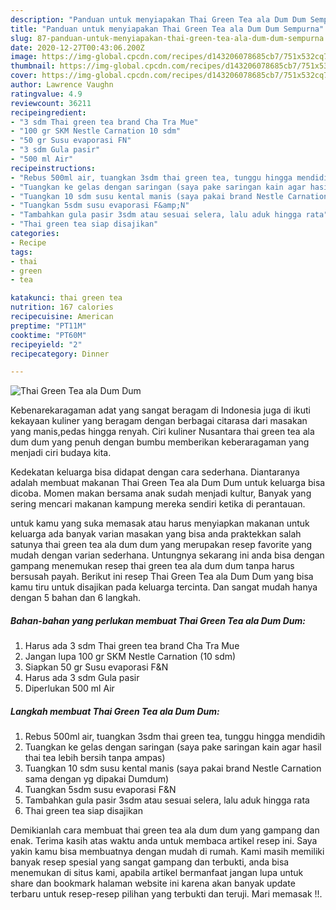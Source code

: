 ```yaml
---
description: "Panduan untuk menyiapakan Thai Green Tea ala Dum Dum Sempurna"
title: "Panduan untuk menyiapakan Thai Green Tea ala Dum Dum Sempurna"
slug: 87-panduan-untuk-menyiapakan-thai-green-tea-ala-dum-dum-sempurna
date: 2020-12-27T00:43:06.200Z
image: https://img-global.cpcdn.com/recipes/d143206078685cb7/751x532cq70/thai-green-tea-ala-dum-dum-foto-resep-utama.jpg
thumbnail: https://img-global.cpcdn.com/recipes/d143206078685cb7/751x532cq70/thai-green-tea-ala-dum-dum-foto-resep-utama.jpg
cover: https://img-global.cpcdn.com/recipes/d143206078685cb7/751x532cq70/thai-green-tea-ala-dum-dum-foto-resep-utama.jpg
author: Lawrence Vaughn
ratingvalue: 4.9
reviewcount: 36211
recipeingredient:
- "3 sdm Thai green tea brand Cha Tra Mue"
- "100 gr SKM Nestle Carnation 10 sdm"
- "50 gr Susu evaporasi FN"
- "3 sdm Gula pasir"
- "500 ml Air"
recipeinstructions:
- "Rebus 500ml air, tuangkan 3sdm thai green tea, tunggu hingga mendidih"
- "Tuangkan ke gelas dengan saringan (saya pake saringan kain agar hasil thai tea lebih bersih tanpa ampas)"
- "Tuangkan 10 sdm susu kental manis (saya pakai brand Nestle Carnation sama dengan yg dipakai Dumdum)"
- "Tuangkan 5sdm susu evaporasi F&amp;N"
- "Tambahkan gula pasir 3sdm atau sesuai selera, lalu aduk hingga rata"
- "Thai green tea siap disajikan"
categories:
- Recipe
tags:
- thai
- green
- tea

katakunci: thai green tea 
nutrition: 167 calories
recipecuisine: American
preptime: "PT11M"
cooktime: "PT60M"
recipeyield: "2"
recipecategory: Dinner

---
```



![Thai Green Tea ala Dum Dum](https://img-global.cpcdn.com/recipes/d143206078685cb7/751x532cq70/thai-green-tea-ala-dum-dum-foto-resep-utama.jpg)

Kebenarekaragaman adat yang sangat beragam di Indonesia juga di ikuti kekayaan kuliner yang beragam dengan berbagai citarasa dari masakan yang manis,pedas hingga renyah. Ciri kuliner Nusantara thai green tea ala dum dum yang penuh dengan bumbu memberikan keberaragaman yang menjadi ciri budaya kita.


Kedekatan keluarga bisa didapat dengan cara sederhana. Diantaranya adalah membuat makanan Thai Green Tea ala Dum Dum untuk keluarga bisa dicoba. Momen makan bersama anak sudah menjadi kultur, Banyak yang sering mencari makanan kampung mereka sendiri ketika di perantauan.



untuk kamu yang suka memasak atau harus menyiapkan makanan untuk keluarga ada banyak varian masakan yang bisa anda praktekkan salah satunya thai green tea ala dum dum yang merupakan resep favorite yang mudah dengan varian sederhana. Untungnya sekarang ini anda bisa dengan gampang menemukan resep thai green tea ala dum dum tanpa harus bersusah payah.
Berikut ini resep Thai Green Tea ala Dum Dum yang bisa kamu tiru untuk disajikan pada keluarga tercinta. Dan sangat mudah hanya dengan 5 bahan dan 6 langkah.


<!--inarticleads1-->

##### Bahan-bahan yang perlukan membuat Thai Green Tea ala Dum Dum:

1. Harus ada 3 sdm Thai green tea brand Cha Tra Mue
1. Jangan lupa 100 gr SKM Nestle Carnation (10 sdm)
1. Siapkan 50 gr Susu evaporasi F&amp;N
1. Harus ada 3 sdm Gula pasir
1. Diperlukan 500 ml Air




<!--inarticleads2-->

##### Langkah membuat  Thai Green Tea ala Dum Dum:

1. Rebus 500ml air, tuangkan 3sdm thai green tea, tunggu hingga mendidih
1. Tuangkan ke gelas dengan saringan (saya pake saringan kain agar hasil thai tea lebih bersih tanpa ampas)
1. Tuangkan 10 sdm susu kental manis (saya pakai brand Nestle Carnation sama dengan yg dipakai Dumdum)
1. Tuangkan 5sdm susu evaporasi F&amp;N
1. Tambahkan gula pasir 3sdm atau sesuai selera, lalu aduk hingga rata
1. Thai green tea siap disajikan




Demikianlah cara membuat thai green tea ala dum dum yang gampang dan enak. Terima kasih atas waktu anda untuk membaca artikel resep ini. Saya yakin kamu bisa membuatnya dengan mudah di rumah. Kami masih memiliki banyak resep spesial yang sangat gampang dan terbukti, anda bisa menemukan di situs kami, apabila artikel bermanfaat jangan lupa untuk share dan bookmark halaman website ini karena akan banyak update terbaru untuk resep-resep pilihan yang terbukti dan teruji. Mari memasak !!. 
